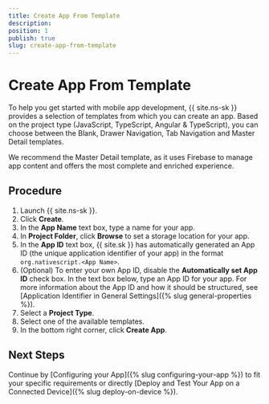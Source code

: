 ```yaml
---
title: Create App From Template
description: 
position: 1
publish: true
slug: create-app-from-template
---
```


# Create App From Template

To help you get started with mobile app development, {{ site.ns-sk }} provides a selection of templates from which you can create an app. Based on the project type (JavaScript, TypeScript, Angular & TypeScript), you can choose between the Blank, Drawer Navigation, Tab Navigation and Master Detail templates.

We recommend the Master Detail template, as it uses Firebase to manage app content and offers the most complete and enriched experience.

## Procedure

1. Launch {{ site.ns-sk }}.
1. Click **Create**.
1. In the **App Name** text box, type a name for your app.
1. In **Project Folder**, click **Browse** to set a storage location for your app.
1. In the **App ID** text box, {{ site.sk }} has automatically generated an App ID (the unique application identifier of your app) in the format `org.nativescript.<App Name>`.
1. (Optional) To enter your own App ID, disable the **Automatically set App ID** check box. In the text box below, type an App ID for your app. For more information about the App ID and how it should be structured, see [Application Identifier in General Settings]({% slug general-properties %}).
1. Select a **Project Type**.
1. Select one of the available templates.
1. In the bottom right corner, click **Create App**. 

## Next Steps

Continue by [Configuring your App]({% slug configuring-your-app %}) to fit your specific requirements or directly [Deploy and Test Your App on a Connected Device]({% slug deploy-on-device %}).

